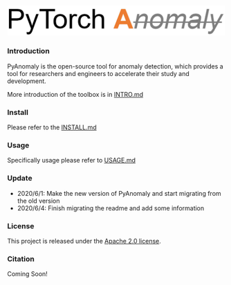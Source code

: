 ![logo](./docs/Logo.jpg)

### Introduction
PyAnomaly is the open-source tool for anomaly detection, which provides a tool for researchers and engineers to accelerate their study and development. 

More introduction of the toolbox is in [INTRO.md](./docs/intro.md)

### Install
Please refer to the [INSTALL.md](./docs/install.md)

### Usage 
Specifically usage please refer to [USAGE.md](./docs/usage.md)

### Update

- 2020/6/1: Make the new version  of PyAnomaly and start migrating from the old version
- 2020/6/4: Finish migrating the readme and add some information

### License
This project is released under the [Apache 2.0 license](./LICENSE).

### Citation 

Coming Soon!
